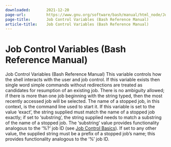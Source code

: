 ```yaml
---
downloaded:       2021-12-20
page-url:         https://www.gnu.org/software/bash/manual/html_node/Job-Control-Variables.html
page-title:       Job Control Variables (Bash Reference Manual)
article-title:    Job Control Variables (Bash Reference Manual)
---
```

# Job Control Variables (Bash Reference Manual)

Job Control Variables (Bash Reference Manual)
This variable controls how the shell interacts with the user and job control. If this variable exists then single word simple commands without redirections are treated as candidates for resumption of an existing job. There is no ambiguity allowed; if there is more than one job beginning with the string typed, then the most recently accessed job will be selected. The name of a stopped job, in this context, is the command line used to start it. If this variable is set to the value ‘exact’, the string supplied must match the name of a stopped job exactly; if set to ‘substring’, the string supplied needs to match a substring of the name of a stopped job. The ‘substring’ value provides functionality analogous to the ‘%?’ job ID (see [Job Control Basics][1]). If set to any other value, the supplied string must be a prefix of a stopped job’s name; this provides functionality analogous to the ‘%’ job ID.

[1]: https://www.gnu.org/software/bash/manual/html_node/Job-Control-Basics.html
